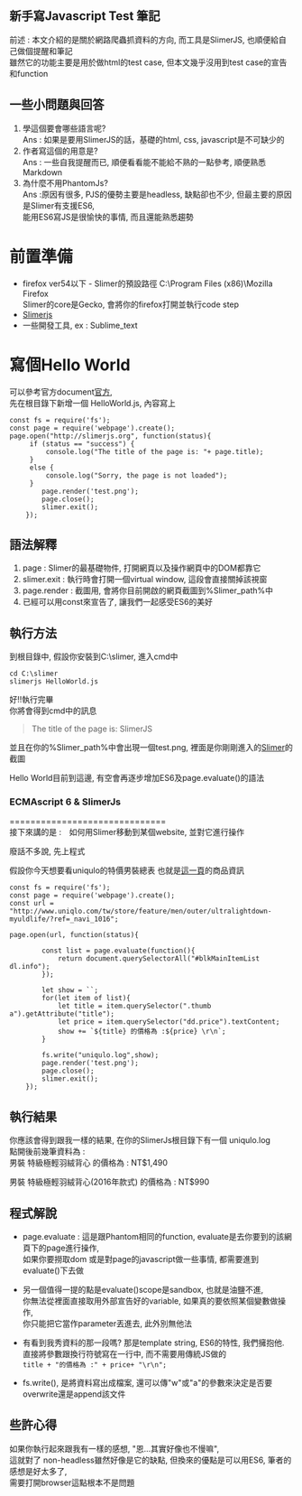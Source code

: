## 新手寫Javascript Test 筆記

前述 : 本文介紹的是關於網路爬蟲抓資料的方向, 而工具是SlimerJS, 也順便給自己做個提醒和筆記  
雖然它的功能主要是用於做html的test case, 但本文幾乎沒用到test case的宣告和function

## 一些小問題與回答
1. 學這個要會哪些語言呢?  
Ans : 如果是要用SlimerJS的話，基礎的html, css, javascript是不可缺少的
2. 作者寫這個的用意是?  
Ans : 一些自我提醒而已, 順便看看能不能給不熟的一點參考, 順便熟悉Markdown
3. 為什麼不用PhantomJs?  
Ans :原因有很多, PJS的優勢主要是headless, 缺點卻也不少, 但最主要的原因是Slimer有支援ES6,   
能用ES6寫JS是很愉快的事情, 而且還能熟悉趨勢

前置準備
=======
* firefox ver54以下 - Slimer的預設路徑 C:\Program Files (x86)\Mozilla Firefox  
Slimer的core是Gecko, 會將你的firefox打開並執行code step
* [Slimerjs](https://slimerjs.org/download.html/)
* 一些開發工具, ex : Sublime_text

寫個Hello World
===============
可以參考官方document[官方](https://docs.slimerjs.org/current/quick-start.html/),   
先在根目錄下新增一個
HelloWorld.js, 內容寫上
```
const fs = require('fs');
const page = require('webpage').create();
page.open("http://slimerjs.org", function(status){
     if (status == "success") {
         console.log("The title of the page is: "+ page.title);
     }
     else {
         console.log("Sorry, the page is not loaded");
     }
     	page.render('test.png');
		page.close();
		slimer.exit();
	});
```
## 語法解釋
1. page : Slimer的最基礎物件, 打開網頁以及操作網頁中的DOM都靠它
2. slimer.exit : 執行時會打開一個virtual window, 這段會直接關掉該視窗
3. page.render : 截圖用, 會將你目前開啟的網頁截圖到%Slimer_path%中
4. 已經可以用const來宣告了, 讓我們一起感受ES6的美好 

## 執行方法
到根目錄中, 假設你安裝到C:\slimer, 進入cmd中
```
cd C:\slimer
slimerjs HelloWorld.js
``` 
好!!執行完畢  
你將會得到cmd中的訊息
> The title of the page is: SlimerJS

並且在你的%Slimer_path%中會出現一個test.png, 裡面是你剛剛進入的[Slimer](http://slimerjs.org)的截圖  

Hello World目前到這邊, 有空會再逐步增加ES6及page.evaluate()的語法


### ECMAscript 6 & SlimerJs
==============================  
接下來講的是 :　如何用Slimer移動到某個website, 並對它進行操作

廢話不多說, 先上程式

假設你今天想要看uniqulo的特價男裝總表
也就是[這一頁](http://www.uniqlo.com/tw/store/feature/men/outer/ultralightdown-myuldlife/?ref=_navi_1016)的商品資訊


```
const fs = require('fs');
const page = require('webpage').create();
const url = "http://www.uniqlo.com/tw/store/feature/men/outer/ultralightdown-myuldlife/?ref=_navi_1016";

page.open(url, function(status){

        const list = page.evaluate(function(){
            return document.querySelectorAll("#blkMainItemList dl.info");
        });

        let show = ``;
        for(let item of list){
            let title = item.querySelector(".thumb a").getAttribute("title");
            let price = item.querySelector("dd.price").textContent;
            show += `${title} 的價格為 :${price} \r\n`;
        }

        fs.write("uniqulo.log",show);
        page.render('test.png');
        page.close();
        slimer.exit();
    });
```
## 執行結果
你應該會得到跟我一樣的結果, 在你的SlimerJs根目錄下有一個 uniqulo.log  
點開後前幾筆資料為 :  
男裝 特級極輕羽絨背心 的價格為 :
        NT$1,490
         
男裝 特級極輕羽絨背心(2016年款式) 的價格為 :
        NT$990
    
## 程式解說
+ page.evaluate : 這是跟Phantom相同的function, evaluate是去你要到的該網頁下的page進行操作,  
如果你要撈取dom 或是對page的javascript做一些事情, 都需要進到evaluate()下去做

+ 另一個值得一提的點是evaluate()scope是sandbox, 也就是油鹽不進,  
你無法從裡面直接取用外部宣告好的variable, 如果真的要依照某個變數做操作,  
你只能把它當作parameter丟進去, 此外別無他法

+ 有看到我秀資料的那一段嗎? 那是template string, ES6的特性, 我們擁抱他.  
直接將參數跟換行符號寫在一行中, 而不需要用傳統JS做的  
``` title + "的價格為 :" + price+ "\r\n"; ```

+ fs.write(), 是將資料寫出成檔案, 還可以傳"w"或"a"的參數來決定是否要overwrite還是append該文件


## 些許心得
如果你執行起來跟我有一樣的感想, "恩...其實好像也不慢嘛",   
這就對了 non-headless雖然好像是它的缺點, 但換來的優點是可以用ES6, 筆者的感想是好太多了,   
需要打開browser這點根本不是問題



